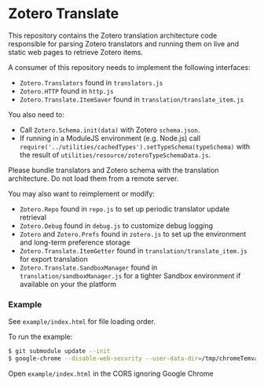 # Zotero Translate

This repository contains the Zotero translation architecture code responsible for 
parsing Zotero translators and running them on live and static web pages to retrieve
Zotero items.

A consumer of this repository needs to implement the following interfaces:

- `Zotero.Translators` found in `translators.js`
- `Zotero.HTTP` found in `http.js`
- `Zotero.Translate.ItemSaver` found in `translation/translate_item.js`

You also need to:
- Call `Zotero.Schema.init(data)` with Zotero `schema.json`.
- If running in a ModuleJS environment (e.g. Node.js) call `require('../utilities/cachedTypes').setTypeSchema(typeSchema)`
with the result of `utilities/resource/zoteroTypeSchemaData.js`.

Please bundle translators and Zotero schema with the translation architecture.
Do not load them from a remote server.

You may also want to reimplement or modify:

- `Zotero.Repo` found in `repo.js` to set up periodic translator update retrieval
- `Zotero.Debug` found in `debug.js` to customize debug logging
- `Zotero` and `Zotero.Prefs` found in `zotero.js` to set up the environment and 
long-term preference storage
- `Zotero.Translate.ItemGetter` found in `translation/translate_item.js` for export
translation
- `Zotero.Translate.SandboxManager` found in `translation/sandboxManager.js` for
a tighter Sandbox environment if available on your the platform

### Example

See `example/index.html` for file loading order.

To run the example: 
```bash
$ git submodule update --init
$ google-chrome --disable-web-security --user-data-dir=/tmp/chromeTemvar
```

Open `example/index.html` in the CORS ignoring Google Chrome
